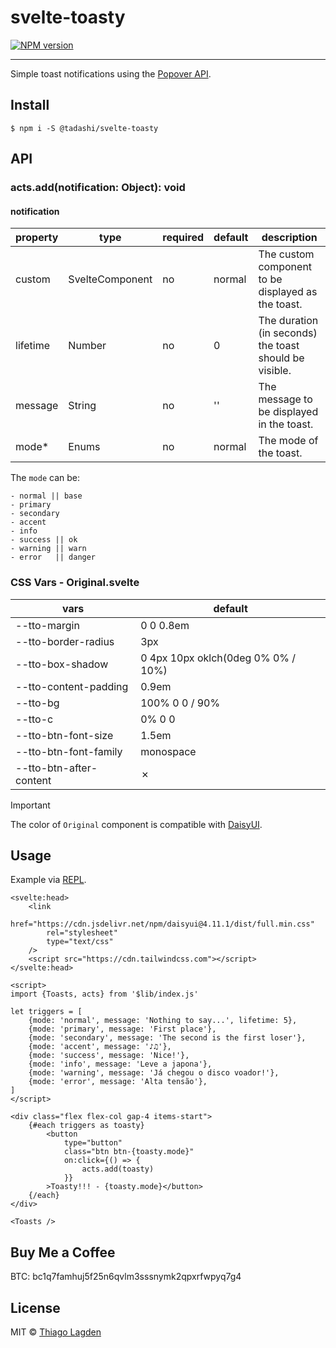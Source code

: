 # svelte-toasty

[![NPM version][npm-img]][npm]

<!-- [![Build Status][ci-img]][ci] -->
<!-- [![Coverage Status][coveralls-img]][coveralls] -->

[npm-img]: https://img.shields.io/npm/v/@tadashi/svelte-toasty.svg
[npm]: https://www.npmjs.com/package/@tadashi/svelte-toasty

<!-- [ci-img]: https://github.com/lagden/svelte-toasty/actions/workflows/nodejs.yml/badge.svg -->
<!-- [ci]: https://github.com/lagden/svelte-toasty/actions/workflows/nodejs.yml -->
<!-- [coveralls-img]: https://coveralls.io/repos/github/lagden/svelte-toasty/badge.svg?branch=main -->
<!-- [coveralls]: https://coveralls.io/github/lagden/svelte-toasty?branch=main -->

---

Simple toast notifications using the [Popover API](https://developer.mozilla.org/en-US/docs/Web/API/Popover_API).

## Install

```
$ npm i -S @tadashi/svelte-toasty
```

## API

### acts.add(notification: Object): void

#### notification

| property | type            | required | default | description                                            |
| -------- | --------------- | -------- | ------- | ------------------------------------------------------ |
| custom   | SvelteComponent | no       | normal  | The custom component to be displayed as the toast.     |
| lifetime | Number          | no       | 0       | The duration (in seconds) the toast should be visible. |
| message  | String          | no       | ''      | The message to be displayed in the toast.              |
| mode\*   | Enums           | no       | normal  | The mode of the toast.                                 |

The `mode` can be:

```
- normal || base
- primary
- secondary
- accent
- info
- success || ok
- warning || warn
- error   || danger
```

### CSS Vars - Original.svelte

| vars                    | default                            |
| ----------------------- | ---------------------------------- |
| --tto-margin            | 0 0 0.8em                          |
| --tto-border-radius     | 3px                                |
| --tto-box-shadow        | 0 4px 10px oklch(0deg 0% 0% / 10%) |
| --tto-content-padding   | 0.9em                              |
| --tto-bg                | 100% 0 0 / 90%                     |
| --tto-c                 | 0% 0 0                             |
| --tto-btn-font-size     | 1.5em                              |
| --tto-btn-font-family   | monospace                          |
| --tto-btn-after-content | ✗                                  |

> [!IMPORTANT]  
> The color of `Original` component is compatible with [DaisyUI](https://daisyui.com/theme-generator/).

## Usage

Example via [REPL](https://svelte.dev/repl/d2bf5424289841b2bd773b592b7ddca6?version=4.2.16).

```svelte
<svelte:head>
    <link
        href="https://cdn.jsdelivr.net/npm/daisyui@4.11.1/dist/full.min.css"
        rel="stylesheet"
        type="text/css"
    />
    <script src="https://cdn.tailwindcss.com"></script>
</svelte:head>

<script>
import {Toasts, acts} from '$lib/index.js'

let triggers = [
    {mode: 'normal', message: 'Nothing to say...', lifetime: 5},
    {mode: 'primary', message: 'First place'},
    {mode: 'secondary', message: 'The second is the first loser'},
    {mode: 'accent', message: '♪♫'},
    {mode: 'success', message: 'Nice!'},
    {mode: 'info', message: 'Leve a japona'},
    {mode: 'warning', message: 'Já chegou o disco voador!'},
    {mode: 'error', message: 'Alta tensão'},
]
</script>

<div class="flex flex-col gap-4 items-start">
    {#each triggers as toasty}
        <button
            type="button"
            class="btn btn-{toasty.mode}"
            on:click={() => {
                acts.add(toasty)
            }}
        >Toasty!!! - {toasty.mode}</button>
    {/each}
</div>

<Toasts />
```

## Buy Me a Coffee

BTC: bc1q7famhuj5f25n6qvlm3sssnymk2qpxrfwpyq7g4

## License

MIT © [Thiago Lagden](https://github.com/lagden)
